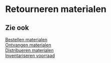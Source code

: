 # Retourneren materialen

## Zie ook

[Bestellen materialen](bestellen-materialen/)  
[Ontvangen materialen](ontvangen-materialen/)  
[Distribueren materialen](distribueren-materialen/)  
[Inventariseren voorraad](inventariseren-voorraad/)
